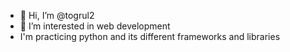 - 👋 Hi, I’m @togrul2
- 👀 I’m interested in web development
- I'm practicing python and its different frameworks and libraries


<!---
togrul2/togrul2 is a ✨ special ✨ repository because its `README.md` (this file) appears on your GitHub profile.
You can click the Preview link to take a look at your changes.
--->
